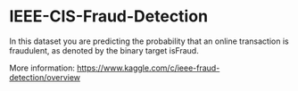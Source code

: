 # IEEE-CIS-Fraud-Detection

In this dataset you are predicting the probability that an online transaction is fraudulent, as denoted by the binary target isFraud.

More information:
https://www.kaggle.com/c/ieee-fraud-detection/overview

